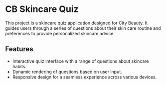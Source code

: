 # CB Skincare Quiz

This project is a skincare quiz application designed for City Beauty. It guides users through a series of questions about their skin care routine and preferences to provide personalized skincare advice.

## Features

- Interactive quiz interface with a range of questions about skincare habits.
- Dynamic rendering of questions based on user input.
- Responsive design for a seamless experience across various devices.
